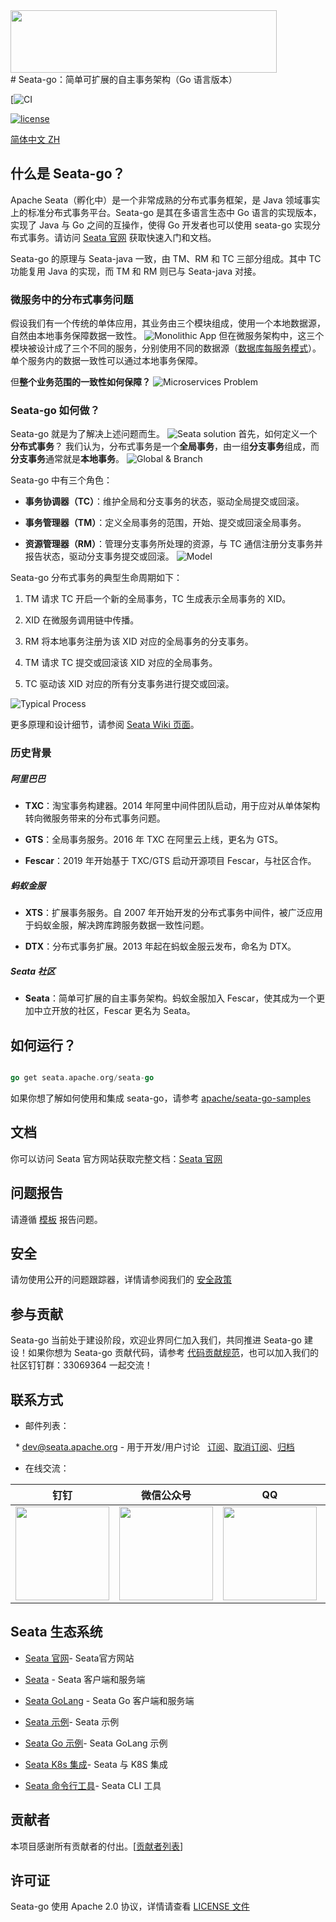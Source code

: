 
<!--  
    Licensed to the Apache Software Foundation (ASF) under one or more  
    contributor license agreements.  See the NOTICE file distributed with  
    this work for additional information regarding copyright ownership.  
    The ASF licenses this file to You under the Apache License, Version 2.0  
    (the "License"); you may not use this file except in compliance with  
    the License.  You may obtain a copy of the License at  
  
    http://www.apache.org/licenses/LICENSE-2.0  
      
    Unless required by applicable law or agreed to in writing, software  
    distributed under the License is distributed on an "AS IS" BASIS,  
    WITHOUT WARRANTIES OR CONDITIONS OF ANY KIND, either express or implied.  
    See the License for the specific language governing permissions and  
    limitations under the License.  
-->
<div style="align: center">

<img src="https://img.alicdn.com/imgextra/i1/O1CN011z0JfQ2723QgDiWuH_!!6000000007738-2-tps-1497-401.png" height="100" width="426"/>

</div>
# Seata-go：简单可扩展的自主事务架构（Go 语言版本）

[![![CI](https://github.com/apache/incubator-seata-go/actions/workflows/license.yml/badge.svg)](https://github.com/apache/incubator-seata-go/actions/workflows/license.yml)  

[![license](https://img.shields.io/github/license/apache/incubator-seata-go.svg)](https://www.apache.org/licenses/LICENSE-2.0.html)

[简体中文 ZH](./README_ZH.md)

## 什么是 Seata-go？



Apache Seata（孵化中）是一个非常成熟的分布式事务框架，是 Java 领域事实上的标准分布式事务平台。Seata-go 是其在多语言生态中 Go 语言的实现版本，实现了 Java 与 Go 之间的互操作，使得 Go 开发者也可以使用 seata-go 实现分布式事务。请访问 [Seata 官网](https://seata.apache.org/) 获取快速入门和文档。

Seata-go 的原理与 Seata-java 一致，由 TM、RM 和 TC 三部分组成。其中 TC 功能复用 Java 的实现，而 TM 和 RM 则已与 Seata-java 对接。

### 微服务中的分布式事务问题

假设我们有一个传统的单体应用，其业务由三个模块组成，使用一个本地数据源，自然由本地事务保障数据一致性。
![Monolithic App](https://img.alicdn.com/imgextra/i3/O1CN01FTtjyG1H4vvVh1sNY_!!6000000000705-0-tps-1106-678.jpg)
但在微服务架构中，这三个模块被设计成了三个不同的服务，分别使用不同的数据源（[数据库每服务模式](http://microservices.io/patterns/data/database-per-service.html)）。单个服务内的数据一致性可以通过本地事务保障。

但**整个业务范围的一致性如何保障？**
![Microservices Problem](https://img.alicdn.com/imgextra/i1/O1CN01DXkc3o1te9mnJcHOr_!!6000000005926-0-tps-1268-804.jpg)


### Seata-go 如何做？

Seata-go 就是为了解决上述问题而生。
![Seata solution](https://img.alicdn.com/imgextra/i1/O1CN01FheliH1k5VHIRob3p_!!6000000004632-0-tps-1534-908.jpg)
首先，如何定义一个**分布式事务**？
我们认为，分布式事务是一个**全局事务**，由一组**分支事务**组成，而**分支事务**通常就是**本地事务**。
![Global & Branch](https://cdn.nlark.com/lark/0/2018/png/18862/1545015454979-a18e16f6-ed41-44f1-9c7a-bd82c4d5ff99.png)


Seata-go 中有三个角色：

- **事务协调器（TC）**：维护全局和分支事务的状态，驱动全局提交或回滚。

- **事务管理器（TM）**：定义全局事务的范围，开始、提交或回滚全局事务。

- **资源管理器（RM）**：管理分支事务所处理的资源，与 TC 通信注册分支事务并报告状态，驱动分支事务提交或回滚。
  ![Model](https://cdn.nlark.com/lark/0/2018/png/18862/1545013915286-4a90f0df-5fda-41e1-91e0-2aa3d331c035.png)


Seata-go 分布式事务的典型生命周期如下：



1. TM 请求 TC 开启一个新的全局事务，TC 生成表示全局事务的 XID。

2. XID 在微服务调用链中传播。

3. RM 将本地事务注册为该 XID 对应的全局事务的分支事务。

4. TM 请求 TC 提交或回滚该 XID 对应的全局事务。

5. TC 驱动该 XID 对应的所有分支事务进行提交或回滚。

![Typical Process](https://cdn.nlark.com/lark/0/2018/png/18862/1545296917881-26fabeb9-71fa-4f3e-8a7a-fc317d3389f4.png)

更多原理和设计细节，请参阅 [Seata Wiki 页面](https://github.com/apache/incubator-seata/wiki)。



### 历史背景

##### 阿里巴巴

- **TXC**：淘宝事务构建器。2014 年阿里中间件团队启动，用于应对从单体架构转向微服务带来的分布式事务问题。

- **GTS**：全局事务服务。2016 年 TXC 在阿里云上线，更名为 GTS。

- **Fescar**：2019 年开始基于 TXC/GTS 启动开源项目 Fescar，与社区合作。

##### 蚂蚁金服

- **XTS**：扩展事务服务。自 2007 年开始开发的分布式事务中间件，被广泛应用于蚂蚁金服，解决跨库跨服务数据一致性问题。

- **DTX**：分布式事务扩展。2013 年起在蚂蚁金服云发布，命名为 DTX。
##### Seata 社区

- **Seata**：简单可扩展的自主事务架构。蚂蚁金服加入 Fescar，使其成为一个更加中立开放的社区，Fescar 更名为 Seata。

## 如何运行？
```go

go get seata.apache.org/seata-go

```
如果你想了解如何使用和集成 seata-go，请参考 [apache/seata-go-samples](https://github.com/apache/incubator-seata-go-samples)

## 文档

你可以访问 Seata 官方网站获取完整文档：[Seata 官网](https://seata.apache.org/zh-cn/docs/overview/what-is-seata)
## 问题报告

请遵循 [模板](./.github/ISSUE_TEMPLATE/BUG_REPORT_TEMPLATE.md) 报告问题。

## 安全

请勿使用公开的问题跟踪器，详情请参阅我们的 [安全政策](https://github.com/apache/incubator-seata/blob/2.x/SECURITY.md)

## 参与贡献
Seata-go 当前处于建设阶段，欢迎业界同仁加入我们，共同推进 Seata-go 建设！如果你想为 Seata-go 贡献代码，请参考 [代码贡献规范](./CONTRIBUTING_CN.md)，也可以加入我们的社区钉钉群：33069364 一起交流！

## 联系方式

* 邮件列表：  

  * dev@seata.apache.org - 用于开发/用户讨论   [订阅](mailto:dev-subscribe@seata.apache.org)、[取消订阅](mailto:dev-unsubscribe@seata.apache.org)、[归档](https://lists.apache.org/list.html?dev@seata.apache.org)

* 在线交流：  

|                                                             钉钉                                                              |                                                            微信公众号                                                             |                                                          QQ                                                           |                                                        微信助手                                                         |
|:---------------------------------------------------------------------------------------------------------------------------:|:----------------------------------------------------------------------------------------------------------------------------:|:---------------------------------------------------------------------------------------------------------------------:|:-------------------------------------------------------------------------------------------------------------------:|
| <img src="https://seata.apache.org/zh-cn/assets/images/dingtalk-group-67f42c9466fb2268b6927bb16b549d6c.jpg"  width="150" /> | <img src="https://seata.apache.org/zh-cn/assets/images/wechat-official-467d10305f5449e6b2096e65d23a9d02.jpg"  width="150" /> | <img src="https://seata.apache.org/zh-cn/assets/images/qq-group-8d8a89699cdb9ba8818364069475ba96.jpg"  width="150" /> | <img src="https://seata.apache.org/zh-cn/assets/images/wechat-f8a87a96973942b826e32d1aed9bc8d9.jpg"  width="150" /> |


## Seata 生态系统

* [Seata 官网](https://github.com/apache/incubator-seata.github.io)- Seata官方网站

* [Seata](https://github.com/apache/incubator-seata) - Seata 客户端和服务端

* [Seata GoLang](https://github.com/apache/incubator-seata-go) - Seata Go 客户端和服务端

* [Seata 示例](https://github.com/apache/incubator-seata-samples)- Seata 示例

* [Seata Go 示例](https://github.com/apache/incubator-seata-go-samples)- Seata GoLang 示例

* [Seata K8s 集成](https://github.com/apache/incubator-seata-k8s)- Seata 与 K8S 集成

* [Seata 命令行工具](https://github.com/apache/incubator-seata-ctl)- Seata CLI 工具

## 贡献者

本项目感谢所有贡献者的付出。[[贡献者列表](https://github.com/apache/incubator-seata-go/graphs/contributors)]
## 许可证

Seata-go 使用 Apache 2.0 协议，详情请查看 [LICENSE 文件](https://github.com/apache/incubator-seata-go/blob/master/LICENSE)